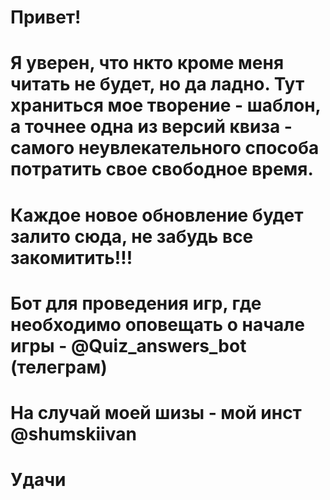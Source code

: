 # Привет!
# Я уверен, что нкто кроме меня читать не будет, но да ладно. Тут храниться мое творение - шаблон, а точнее одна из версий квиза - самого неувлекательного способа потратить свое свободное время.
# Каждое новое обновление будет залито сюда, не забудь все закомитить!!!
# Бот для проведения игр, где необходимо оповещать о начале игры - @Quiz_answers_bot (телеграм)
#
# На случай моей шизы - мой инст @shumskiivan




# Удачи
